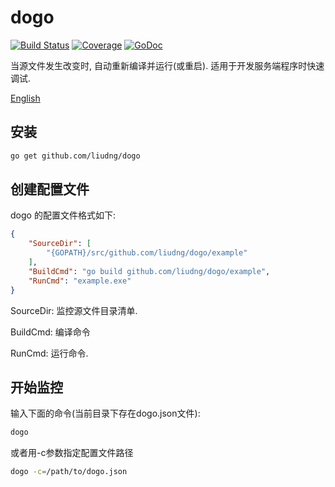 # dogo

[![Build Status](https://travis-ci.org/liudng/dogo.svg)](https://travis-ci.org/liudng/dogo)
[![Coverage](http://gocover.io/_badge/github.com/liudng/dogo)](http://gocover.io/github.com/liudng/dogo)
[![GoDoc](https://godoc.org/github.com/liudng/dogo?status.png)](http://godoc.org/github.com/liudng/dogo)

当源文件发生改变时, 自动重新编译并运行(或重启). 适用于开发服务端程序时快速调试.

[English](README.md)

## 安装

```bash
go get github.com/liudng/dogo
```

## 创建配置文件

dogo 的配置文件格式如下:

```json
{
    "SourceDir": [
        "{GOPATH}/src/github.com/liudng/dogo/example"
    ],
    "BuildCmd": "go build github.com/liudng/dogo/example",
    "RunCmd": "example.exe"
}
```

SourceDir: 监控源文件目录清单.

BuildCmd: 编译命令

RunCmd: 运行命令.

## 开始监控

输入下面的命令(当前目录下存在dogo.json文件):

```sh
dogo
```

或者用-c参数指定配置文件路径

```sh
dogo -c=/path/to/dogo.json
```
